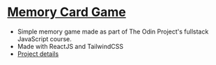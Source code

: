 # [Memory Card Game](https://j-boardman.github.io/memory-card/)

* Simple memory game made as part of The Odin Project's fullstack JavaScript course.
* Made with ReactJS and TailwindCSS
* [Project details](https://www.theodinproject.com/paths/full-stack-javascript/courses/javascript/lessons/memory-card)
